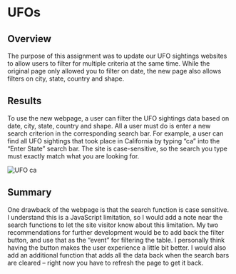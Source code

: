 # UFOs

## Overview

The purpose of this assignment was to update our UFO sightings websites to allow users to filter for multiple criteria at the same time. While the original page only allowed you to filter on date, the new page also allows filters on city, state, country and shape.

## Results

To use the new webpage, a user can filter the UFO sightings data based on date, city, state, country and shape. All a user must do is enter a new search criterion in the corresponding search bar. For example, a user can find all UFO sightings that took place in California by typing “ca” into the “Enter State” search bar. The site is case-sensitive, so the search you type must exactly match what you are looking for.

![UFO ca](https://user-images.githubusercontent.com/74469315/108638527-adb47f00-745d-11eb-80e1-988e3c1dd5e9.PNG)



## Summary

One drawback of the webpage is that the search function is case sensitive. I understand this is a JavaScript limitation, so I would add a note near the search functions to let the site visitor know about this limitation. My two recommendations for further development would be to add back the filter button, and use that as the “event” for filtering the table. I personally think having the button makes the user experience a little bit better. I would also add an additional function that adds all the data back when the search bars are cleared – right now you have to refresh the page to get it back.


